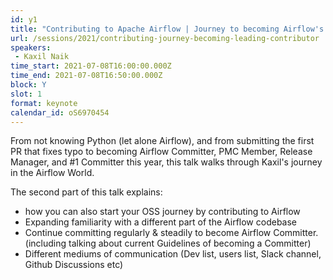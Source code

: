```yaml
---
id: y1
title: "Contributing to Apache Airflow | Journey to becoming Airflow's leading contributor"
url: /sessions/2021/contributing-journey-becoming-leading-contributor
speakers:
 - Kaxil Naik
time_start: 2021-07-08T16:00:00.000Z
time_end: 2021-07-08T16:50:00.000Z
block: Y
slot: 1
format: keynote
calendar_id: oS6970454
---
```


From not knowing Python (let alone Airflow), and from submitting the first PR that fixes typo to becoming Airflow Committer, PMC Member, Release Manager, and #1 Committer this year, this talk walks through Kaxil's journey in the Airflow World.
 
 The second part of this talk explains:
 - how you can also start your OSS journey by contributing to Airflow 
 - Expanding familiarity with a different part of the Airflow codebase
 - Continue committing regularly & steadily to become Airflow Committer. (including talking about current Guidelines of becoming a Committer)
 - Different mediums of communication (Dev list, users list, Slack channel, Github Discussions etc)